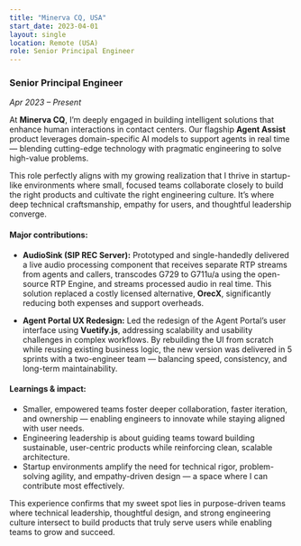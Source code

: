 ```yaml
---
title: "Minerva CQ, USA"
start_date: 2023-04-01
layout: single
location: Remote (USA)
role: Senior Principal Engineer
---
```


### Senior Principal Engineer  
*Apr 2023 – Present*

At **Minerva CQ**, I’m deeply engaged in building intelligent solutions that enhance human interactions in contact centers. Our flagship **Agent Assist** product leverages domain-specific AI models to support agents in real time — blending cutting-edge technology with pragmatic engineering to solve high-value problems.

This role perfectly aligns with my growing realization that I thrive in startup-like environments where small, focused teams collaborate closely to build the right products and cultivate the right engineering culture. It’s where deep technical craftsmanship, empathy for users, and thoughtful leadership converge.

#### Major contributions:
- **AudioSink (SIP REC Server):** Prototyped and single-handedly delivered a live audio processing component that receives separate RTP streams from agents and callers, transcodes G729 to G711u/a using the open-source RTP Engine, and streams processed audio in real time. This solution replaced a costly licensed alternative, **OrecX**, significantly reducing both expenses and support overheads.
  
- **Agent Portal UX Redesign:** Led the redesign of the Agent Portal’s user interface using **Vuetify.js**, addressing scalability and usability challenges in complex workflows. By rebuilding the UI from scratch while reusing existing business logic, the new version was delivered in 5 sprints with a two-engineer team — balancing speed, consistency, and long-term maintainability.

#### Learnings & impact:
- Smaller, empowered teams foster deeper collaboration, faster iteration, and ownership — enabling engineers to innovate while staying aligned with user needs.
- Engineering leadership is about guiding teams toward building sustainable, user-centric products while reinforcing clean, scalable architecture.
- Startup environments amplify the need for technical rigor, problem-solving agility, and empathy-driven design — a space where I can contribute most effectively.

This experience confirms that my sweet spot lies in purpose-driven teams where technical leadership, thoughtful design, and strong engineering culture intersect to build products that truly serve users while enabling teams to grow and succeed.
